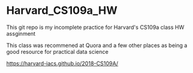 # Harvard_CS109a_HW

This git repo is my incomplete practice for Harvard's CS109a class HW assginment

This class was recommened at Quora and a few other places as being a good resource for practical data science

https://harvard-iacs.github.io/2018-CS109A/


